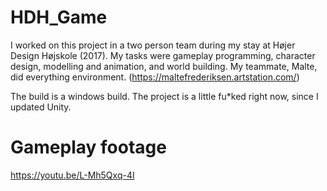 # HDH_Game
I worked on this project in a two person team during my stay at Højer Design Højskole (2017). My tasks were gameplay programming, character design, modelling and animation, and world building.  My teammate, Malte, did everything environment. (https://maltefrederiksen.artstation.com/)

The build is a windows build. The project is a little fu*ked right now, since I updated Unity.

# Gameplay footage
https://youtu.be/L-Mh5Qxq-4I

